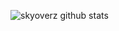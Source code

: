 ![skyoverz github stats](https://github-readme-stats.vercel.app/api?username=skyoverz&show_icons=true)
